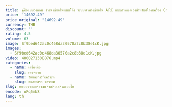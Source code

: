 ```yaml
---
title: คู่มือแบบวงกลม รางนําเชิงเส้นแบบโค้ง ระบบนําทางเชิงเส้น ARC แบบกําหนดเองสําหรับสไลด์เครื่อง Cnc
price: '14692.49'
price_original: '14692.49'
currency: THB
discount: ''
rating: 4.5
volume: 63
image: Sf9bed642ac0c468da30570a2c8b38e1cK.jpg
images:
  - Sf9bed642ac0c468da30570a2c8b38e1cK.jpg
video: 4000271308876.mp4
categories:
  - name: เครื่องมือ
    slug: เคร-องม
  - name: วัดและการวิเคราะห์
    slug: ดและการว-เคราะห
slug: อแบบวงกลม-รางน-าเช-งเส-นแบบโค
encode: oFq5mb8
lang: th
---
```

  